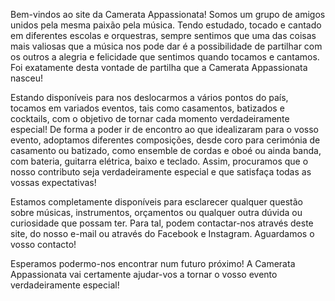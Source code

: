 Bem-vindos ao site da Camerata Appassionata! Somos um grupo de amigos unidos pela mesma paixão pela música. Tendo estudado, tocado e cantado em diferentes escolas e orquestras, sempre sentimos que uma das coisas mais valiosas que a música nos pode dar é a possibilidade de partilhar com os outros a alegria e felicidade que sentimos quando tocamos e cantamos. Foi exatamente desta vontade de partilha que a Camerata Appassionata nasceu!

Estando disponíveis para nos deslocarmos a vários pontos do país, tocamos em variados eventos, tais como casamentos, batizados e cocktails, com o objetivo de tornar cada momento verdadeiramente especial! De forma a poder ir de encontro ao que idealizaram para o vosso evento, adoptamos diferentes composições, desde coro para cerimónia de casamento ou batizado, como ensemble de cordas e oboé ou ainda banda, com bateria, guitarra elétrica, baixo e teclado. Assim, procuramos que o nosso contributo seja verdadeiramente especial e que satisfaça todas as vossas expectativas!

Estamos completamente disponíveis para esclarecer qualquer questão sobre músicas, instrumentos, orçamentos ou qualquer outra dúvida ou curiosidade que possam ter. Para tal, podem contactar-nos através deste site, do nosso e-mail ou através do Facebook e Instagram. Aguardamos o vosso contacto!

Esperamos podermo-nos encontrar num futuro próximo! A Camerata Appassionata vai certamente ajudar-vos a tornar o vosso evento verdadeiramente especial!
